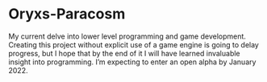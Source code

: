 # Oryxs-Paracosm

My current delve into lower level programming and game development. Creating this project without explicit use of a game engine is going to delay progress, but I hope that by the end of it I will have learned invaluable insight into programming. I’m expecting to enter an open alpha by January 2022.
